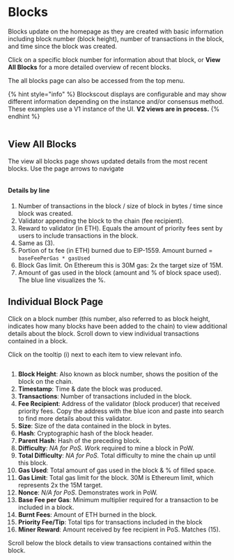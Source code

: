 # Blocks

Blocks update on the homepage as they are created with basic information including block number (block height), number of transactions in the block, and time since the block was created.&#x20;

Click on a specific block number for information about that block, or **View All Blocks** for a more detailed overview of recent blocks.&#x20;

The all blocks page can also be accessed from the top menu.

{% hint style="info" %}
Blockscout displays are configurable and may show different information depending on the instance and/or consensus method. These examples use a V1 instance of the UI. **V2 views are in process.**
{% endhint %}

<figure><img src="../../.gitbook/assets/blocks-1 (1).png" alt=""><figcaption></figcaption></figure>

## View All Blocks

The view all blocks page shows updated details from the most recent blocks. Use the page arrows to navigate&#x20;

<figure><img src="../../.gitbook/assets/block-2.png" alt=""><figcaption></figcaption></figure>

#### Details by line

1. Number of transactions in the block / size of block in bytes / time since block was created.
2. Validator appending the block to the chain (fee recipient).
3. Reward to validator (in ETH). Equals the amount of priority fees sent by users to include transactions in the block.
4. Same as (3).
5. Portion of tx fee (in ETH) burned due to EIP-1559. Amount burned = `baseFeePerGas * gasUsed`
6. Block Gas limit. On Ethereum this is 30M gas: 2x the target size of 15M.
7. Amount of gas used in the block (amount and % of block space used). The blue line visualizes the %.&#x20;

## Individual Block Page

Click on a block number (this number, also referred to as block height, indicates how many blocks have been added to the chain) to view additional details about the block. Scroll down to view individual transactions contained in a block.

Click on the tooltip (i) next to each item to view relevant info.

<figure><img src="../../.gitbook/assets/block-details.png" alt=""><figcaption></figcaption></figure>

1. **Block Height**: Also known as block number, shows the position of the block on the chain.&#x20;
2. **Timestamp**: Time & date the block was produced.
3. **Transactions**: Number of transactions included in the block.
4. **Fee Recipient**: Address of the validator (block producer) that received priority fees. Copy the address with the blue icon and paste into search to find more details about this validator.
5. **Size**: Size of the data contained in the block in bytes.
6. **Hash**: Cryptographic hash of the block header.
7. **Parent Hash**: Hash of the preceding block.
8. **Difficulty**: _NA for PoS. &#x57;_&#x6F;rk required to mine a block in PoW.
9. **Total Difficulty**: _NA for PoS._ Total difficulty to mine the chain up until this block.
10. **Gas Used**: Total amount of gas used in the block & % of filled space.
11. **Gas Limit**: Total gas limit for the block. 30M is Ethereum limit, which represents 2x the 15M target.
12. **Nonce**: _N/A for PoS_. Demonstrates work in PoW.
13. **Base Fee per Gas**: Minimum multiplier required for a transaction to be included in a block.&#x20;
14. **Burnt Fees**: Amount of ETH burned in the block.
15. **Priority Fee/Tip**: Total tips for transactions included in the block
16. **Miner Reward**: Amount received by fee recipient in PoS. Matches (15).

Scroll below the block details to view transactions contained within the block.

<figure><img src="../../.gitbook/assets/txs.png" alt=""><figcaption></figcaption></figure>



